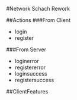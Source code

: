 #Network Schach Rework

##Actions
###From Client
* login
* register

###From Server
* loginerror
* registererror
* loginsuccess
* registersuccess

##ClientFeatures
